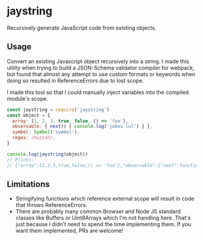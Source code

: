# jaystring
Recursively generate JavaScript code from existing objects.

## Usage

Convert an existing Javascript object recursively into a string. I made this utility when trying to build a JSON-Schema validator compiler for webpack, but found that almost any attempt to use custom formats or keywords when doing so resulted in ReferenceErrors due to lost scope.

I made this tool so that I could manually inject variables into the compiled module's scope.

```js
const jaystring = require('jaystring')
const object = {
  array: [1, 2, 3, true, false, () => 'foo'],
  observable: { next() { console.log('jokes lul') } },
  symbol: Symbol('symbol'),
  regex: /huzzah/,
}

console.log(jaystring(object))
// Prints:
// {"array":[1,2,3,true,false,() => 'foo'],"observable":{"next":function next() { console.log('jokes lul') }},"symbol":Symbol("symbol"),"regex":/huzzah/}
```

## Limitations

- Stringifying functions which reference external scope will result in code that throws ReferenceErrors.
- There are probably many common Browser and Node JS standard classes like Buffers or Uint8Arrays which I'm not handling here. That's just because I didn't need to spend the time implementing them. If you want them implemented, PRs are welcome!
